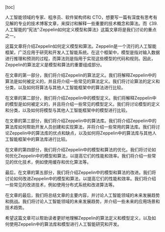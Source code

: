 
[toc]                    
                
                
人工智能领域的专家、程序员、软件架构师和 CTO，想要写一篇有深度有思考有见解的专业的技术博客文章，来探讨和解释一些重要的技术概念和算法。而《39. 人工智能的“宪法”:Zeppelin如何定义模型和算法》这篇文章将是我们讨论的重点之一。

这篇文章将介绍Zeppelin如何定义模型和算法。Zeppelin是一个流行的人工智能框架，广泛应用于研究和开发人工智能系统。在这个框架中，模型是指对输入数据进行推理和预测的过程，而算法则是指用于实现这些模型的代码和规则。因此，Zeppelin的算法定义是模型和算法的重要组成部分。

在文章的第一部分，我们将介绍Zeppelin的算法定义。我们将解释Zeppelin中的算法是如何被定义的，并且将介绍一些常见的算法定义。我们将讨论算法的定义和分类，以及如何将算法与其他人工智能框架中的算法进行比较。

在文章的第二部分，我们将介绍Zeppelin中的模型定义。我们将解释Zeppelin中的模型是如何被定义的，并且将介绍一些常见的模型定义。我们将讨论模型的定义和分类，以及如何将模型与其他人工智能框架中的模型进行比较。

在文章的第三部分，我们将介绍Zeppelin中的算法库。我们将介绍Zeppelin中的算法库如何帮助开发人员创建和实现算法，并将介绍一些常用的算法库。我们将讨论Zeppelin中的算法库的优点和缺点，以及如何将Zeppelin中的算法库与其他人工智能框架中的算法库进行比较。

在文章的第四部分，我们将介绍Zeppelin中的模型和算法的优化。我们将讨论如何优化Zeppelin中的模型和算法，以提高它们的性能和效率。我们将介绍一些常见的优化技术，例如使用缓存和优化算法等。

最后，在文章的第五部分，我们将介绍Zeppelin中的模型和算法的改进。我们将讨论如何改进Zeppelin中的模型和算法，以提高它们的性能和效率。我们将介绍一些常见的改进技术，例如使用分布式系统和改进算法等。

在文章的最后，我们将总结文章的主要内容，并讨论人工智能领域的未来发展趋势和挑战。我们将讨论人工智能领域的未来发展趋势，并介绍一些未来的应用场景和技术趋势。

希望这篇文章可以帮助读者更好地理解Zeppelin的算法定义和模型定义，以及如何使用Zeppelin中的算法库和模型进行人工智能研究和开发。

